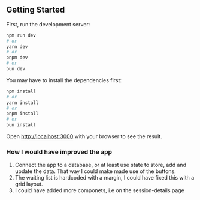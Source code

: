 
## Getting Started

First, run the development server:

```bash
npm run dev
# or
yarn dev
# or
pnpm dev
# or
bun dev
```

You may have to install the dependencies first:

```bash
npm install
# or
yarn install
# or
pnpm install
# or
bun install
```

Open [http://localhost:3000](http://localhost:3000) with your browser to see the result.


### How I would have improved the app
1. Connect the app to a database, or at least use state to store, add and update the data. That way I could make made use of the buttons.
2. The waiting list is hardcoded with a margin, I could have fixed this with a grid layout.
3. I could have added more componets, i.e on the session-details page
## 
